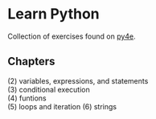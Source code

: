 # Learn Python
Collection of exercises found on [py4e](https://www.py4e.com/).

## Chapters
(2) variables, expressions, and statements  
(3) conditional execution  
(4) funtions  
(5) loops and iteration
(6) strings